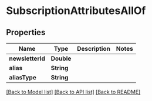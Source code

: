 # SubscriptionAttributesAllOf

## Properties
Name | Type | Description | Notes
------------ | ------------- | ------------- | -------------
**newsletterId** | **Double** |  | 
**alias** | **String** |  | 
**aliasType** | **String** |  | 

[[Back to Model list]](../README.md#documentation-for-models) [[Back to API list]](../README.md#documentation-for-api-endpoints) [[Back to README]](../README.md)


